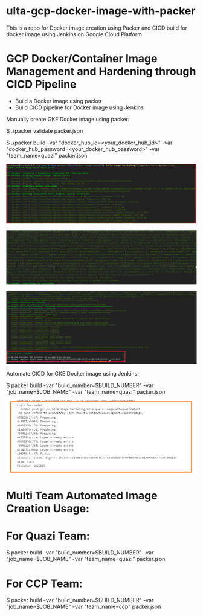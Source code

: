 # ulta-gcp-docker-image-with-packer
This is a repo for Docker image creation using Packer and CICD build for docker image using Jenkins on Google Cloud Platform

# GCP Docker/Container Image Management and Hardening through CICD Pipeline

* Build a Docker image using packer <br/>
* Build CICD pipeline for Docker image using Jenkins

Manually create GKE Docker image using packer:

$ ./packer validate packer.json

$ ./packer build -var "docker_hub_id=<your_docker_hub_id>" -var "docker_hub_password=<your_docker_hub_password>" -var "team_name=quazi" packer.json

![alt text](https://github.com/sahanasj/ulta-gcp-docker-image-with-packer/blob/master/screenshots/1-packer-image-build.PNG)

![alt text](https://github.com/sahanasj/ulta-gcp-docker-image-with-packer/blob/master/screenshots/2-packer-image-build.PNG)

![alt text](https://github.com/sahanasj/ulta-gcp-docker-image-with-packer/blob/master/screenshots/3-packer-image-build.PNG)

Automate CICD for GKE Docker image using Jenkins:

$ packer build -var "build_number=$BUILD_NUMBER" -var "job_name=$JOB_NAME" -var "team_name=quazi" packer.json

![alt text](https://github.com/sahanasj/ulta-gcp-docker-image-with-packer/blob/master/screenshots/15-jenkins-job-running-success.png)

# Multi Team Automated Image Creation Usage:

# For Quazi Team:
$ packer build -var "build_number=$BUILD_NUMBER" -var "job_name=$JOB_NAME" -var "team_name=quazi" packer.json

# For CCP Team:
$ packer build -var "build_number=$BUILD_NUMBER" -var "job_name=$JOB_NAME" -var "team_name=ccp" packer.json
